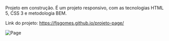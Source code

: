 Projeto em construção. É um projeto responsivo, com as tecnologias HTML 5, CSS 3 e metodologia BEM.

Link do projeto: https://fjsgomes.github.io/projeto-page/


![Page](https://user-images.githubusercontent.com/84814641/202342807-e41315c7-efb7-4d08-a5e1-ba6ae117a8a1.jpg)

